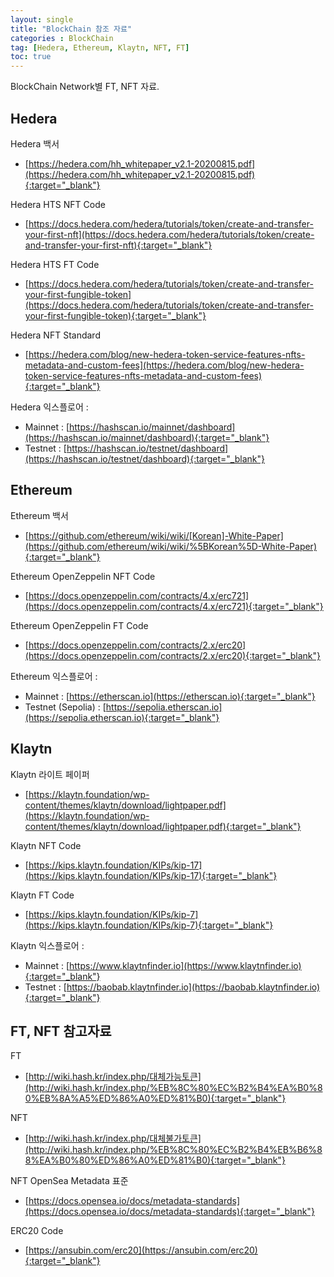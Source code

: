 ```yaml
---
layout: single
title: "BlockChain 참조 자료"
categories : BlockChain
tag: [Hedera, Ethereum, Klaytn, NFT, FT]
toc: true
---
```


BlockChain Network별 FT, NFT 자료.

## Hedera
 
Hedera 백서
- [https://hedera.com/hh_whitepaper_v2.1-20200815.pdf](https://hedera.com/hh_whitepaper_v2.1-20200815.pdf){:target="_blank"}

Hedera HTS NFT Code
- [https://docs.hedera.com/hedera/tutorials/token/create-and-transfer-your-first-nft](https://docs.hedera.com/hedera/tutorials/token/create-and-transfer-your-first-nft){:target="_blank"}

Hedera HTS FT Code
- [https://docs.hedera.com/hedera/tutorials/token/create-and-transfer-your-first-fungible-token](https://docs.hedera.com/hedera/tutorials/token/create-and-transfer-your-first-fungible-token){:target="_blank"}

Hedera NFT Standard
- [https://hedera.com/blog/new-hedera-token-service-features-nfts-metadata-and-custom-fees](https://hedera.com/blog/new-hedera-token-service-features-nfts-metadata-and-custom-fees){:target="_blank"}

Hedera 익스플로어 :
- Mainnet : [https://hashscan.io/mainnet/dashboard](https://hashscan.io/mainnet/dashboard){:target="_blank"}
- Testnet : [https://hashscan.io/testnet/dashboard](https://hashscan.io/testnet/dashboard){:target="_blank"}


## Ethereum

Ethereum 백서
- [https://github.com/ethereum/wiki/wiki/[Korean]-White-Paper](https://github.com/ethereum/wiki/wiki/%5BKorean%5D-White-Paper){:target="_blank"}  

Ethereum OpenZeppelin NFT Code
- [https://docs.openzeppelin.com/contracts/4.x/erc721](https://docs.openzeppelin.com/contracts/4.x/erc721){:target="_blank"}

Ethereum OpenZeppelin FT Code
- [https://docs.openzeppelin.com/contracts/2.x/erc20](https://docs.openzeppelin.com/contracts/2.x/erc20){:target="_blank"}

Ethereum 익스플로어 :       
- Mainnet : [https://etherscan.io](https://etherscan.io){:target="_blank"}
- Testnet (Sepolia) : [https://sepolia.etherscan.io](https://sepolia.etherscan.io){:target="_blank"}


## Klaytn

Klaytn 라이트 페이퍼
- [https://klaytn.foundation/wp-content/themes/klaytn/download/lightpaper.pdf](https://klaytn.foundation/wp-content/themes/klaytn/download/lightpaper.pdf){:target="_blank"}

Klaytn NFT Code
- [https://kips.klaytn.foundation/KIPs/kip-17](https://kips.klaytn.foundation/KIPs/kip-17){:target="_blank"}

Klaytn FT Code
- [https://kips.klaytn.foundation/KIPs/kip-7](https://kips.klaytn.foundation/KIPs/kip-7){:target="_blank"} 

Klaytn 익스플로어 : 
- Mainnet : [https://www.klaytnfinder.io](https://www.klaytnfinder.io){:target="_blank"}
- Testnet : [https://baobab.klaytnfinder.io](https://baobab.klaytnfinder.io){:target="_blank"}


## FT, NFT  참고자료 

FT
- [http://wiki.hash.kr/index.php/대체가능토큰](http://wiki.hash.kr/index.php/%EB%8C%80%EC%B2%B4%EA%B0%80%EB%8A%A5%ED%86%A0%ED%81%B0){:target="_blank"}

NFT
- [http://wiki.hash.kr/index.php/대체불가토큰](http://wiki.hash.kr/index.php/%EB%8C%80%EC%B2%B4%EB%B6%88%EA%B0%80%ED%86%A0%ED%81%B0){:target="_blank"}

NFT OpenSea Metadata 표준
- [https://docs.opensea.io/docs/metadata-standards](https://docs.opensea.io/docs/metadata-standards){:target="_blank"}

ERC20 Code
- [https://ansubin.com/erc20](https://ansubin.com/erc20){:target="_blank"}